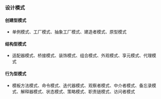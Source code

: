 ### 设计模式

#### 创建型模式

- 单例模式、工厂模式、抽象工厂模式、建造者模式、原型模式

#### 结构型模式

- 适配器模式、桥接模式、装饰模式、组合模式、外观模式、享元模式、代理模式

#### 行为型模式

- 模板方法模式、命令模式、迭代器模式、观察者模式、中介者模式、备忘录模式、解释器模式、状态模式、策略模式、职责链模式、访问者模式